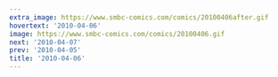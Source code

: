 ```yaml
---
extra_image: https://www.smbc-comics.com/comics/20100406after.gif
hovertext: '2010-04-06'
image: https://www.smbc-comics.com/comics/20100406.gif
next: '2010-04-07'
prev: '2010-04-05'
title: '2010-04-06'
---
```

